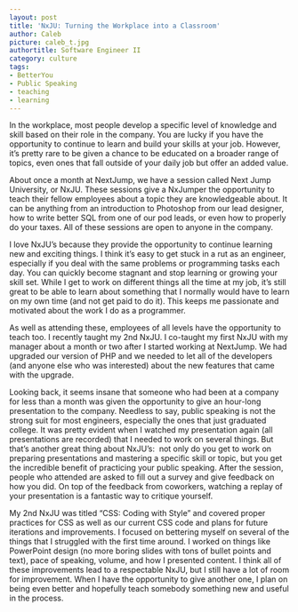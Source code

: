 ```yaml
---
layout: post
title: 'NxJU: Turning the Workplace into a Classroom'
author: Caleb
picture: caleb_t.jpg
authortitle: Software Engineer II
category: culture
tags:
- BetterYou
- Public Speaking
- teaching
- learning
---
```


In the workplace, most people develop a specific level of knowledge and skill based on their role in the company. You are lucky if you have the opportunity to continue to learn and build your skills at your job. However, it’s pretty rare to be given a chance to be educated on a broader range of topics, even ones that fall outside of your daily job but offer an added value.

About once a month at NextJump, we have a session called Next Jump University, or NxJU. These sessions give a NxJumper the opportunity to teach their fellow employees about a topic they are knowledgeable about. It can be anything from an introduction to Photoshop from our lead designer, how to write better SQL from one of our pod leads, or even how to properly do your taxes. All of these sessions are open to anyone in the company.

I love NxJU’s because they provide the opportunity to continue learning new and exciting things. I think it’s easy to get stuck in a rut as an engineer, especially if you deal with the same problems or programming tasks each day. You can quickly become stagnant and stop learning or growing your skill set. While I get to work on different things all the time at my job, it’s still great to be able to learn about something that I normally would have to learn on my own time (and not get paid to do it). This keeps me passionate and motivated about the work I do as a programmer.

As well as attending these, employees of all levels have the opportunity to teach too. I recently taught my 2nd NxJU. I co-taught my first NxJU with my manager about a month or two after I started working at NextJump. We had upgraded our version of PHP and we needed to let all of the developers (and anyone else who was interested) about the new features that came with the upgrade.

Looking back, it seems insane that someone who had been at a company for less than a month was given the opportunity to give an hour-long presentation to the company. Needless to say, public speaking is not the strong suit for most engineers, especially the ones that just graduated college. It was pretty evident when I watched my presentation again (all presentations are recorded) that I needed to work on several things. But that’s another great thing about NxJU’s:  not only do you get to work on preparing presentations and mastering a specific skill or topic, but you get the incredible benefit of practicing your public speaking. After the session, people who attended are asked to fill out a survey and give feedback on how you did. On top of the feedback from coworkers, watching a replay of your presentation is a fantastic way to critique yourself.

My 2nd NxJU was titled “CSS: Coding with Style” and covered proper practices for CSS as well as our current CSS code and plans for future iterations and improvements. I focused on bettering myself on several of the things that I struggled with the first time around. I worked on things like PowerPoint design (no more boring slides with tons of bullet points and text), pace of speaking, volume, and how I presented content. I think all of these improvements lead to a respectable NxJU, but I still have a lot of room for improvement. When I have the opportunity to give another one, I plan on being even better and hopefully teach somebody something new and useful in the process.
